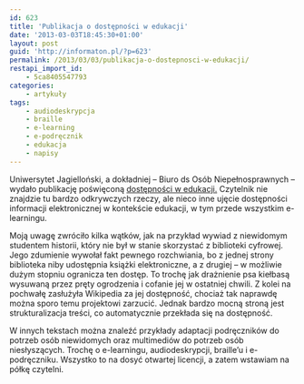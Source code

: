 ```yaml
---
id: 623
title: 'Publikacja o dostępności w edukacji'
date: '2013-03-03T18:45:30+01:00'
layout: post
guid: 'http://informaton.pl/?p=623'
permalink: /2013/03/03/publikacja-o-dostepnosci-w-edukacji/
restapi_import_id:
    - 5ca8405547793
categories:
    - artykuły
tags:
    - audiodeskrypcja
    - braille
    - e-learning
    - e-podręcznik
    - edukacja
    - napisy
---
```


Uniwersytet Jagielloński, a dokładniej – Biuro ds Osób Niepełnosprawnych – wydało publikację poświęconą [dostępności w edukacji.](http://www.bon.uj.edu.pl/documents/1686948/2450750/WOR_2.pdf) Czytelnik nie znajdzie tu bardzo odkrywczych rzeczy, ale nieco inne ujęcie dostępności informacji elektronicznej w kontekście edukacji, w tym przede wszystkim e-learningu.

Moją uwagę zwróciło kilka wątków, jak na przykład wywiad z niewidomym studentem historii, który nie był w stanie skorzystać z biblioteki cyfrowej. Jego zdumienie wywołał fakt pewnego rozchwiania, bo z jednej strony biblioteka niby udostępnia książki elektroniczne, a z drugiej – w możliwie dużym stopniu ogranicza ten dostęp. To trochę jak drażnienie psa kiełbasą wysuwaną przez pręty ogrodzenia i cofanie jej w ostatniej chwili. Z kolei na pochwałę zasłużyła Wikipedia za jej dostępność, chociaż tak naprawdę można sporo temu projektowi zarzucić. Jednak bardzo mocną stroną jest strukturalizacja treści, co automatycznie przekłada się na dostępność.

W innych tekstach można znaleźć przykłady adaptacji podręczników do potrzeb osób niewidomych oraz multimediów do potrzeb osób niesłyszących. Trochę o e-learningu, audiodeskrypcji, braille’u i e-podręczniku. Wszystko to na dosyć otwartej licencji, a zatem wstawiam na półkę czytelni.